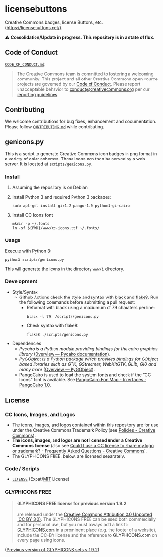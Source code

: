 # licensebuttons

Creative Commons badges, license Buttons, etc. (<https://licensebuttons.net/>).


:warning: **Consolidation/Update in progress. This repository is in a state of
flux.**


## Code of Conduct

[`CODE_OF_CONDUCT.md`](CODE_OF_CONDUCT.md):

> The Creative Commons team is committed to fostering a welcoming community.
> This project and all other Creative Commons open source projects are governed
> by our [Code of Conduct][code_of_conduct]. Please report unacceptable
> behavior to [conduct@creativecommons.org](mailto:conduct@creativecommons.org)
> per our [reporting guidelines][reporting_guide].

[code_of_conduct]: https://opensource.creativecommons.org/community/code-of-conduct/
[reporting_guide]: https://opensource.creativecommons.org/community/code-of-conduct/enforcement/


## Contributing

We welcome contributions for bug fixes, enhancement and documentation. Please
follow [`CONTRIBUTING.md`](CONTRIBUTING.md) while contributing.


## genicons.py

This is a script to generate Creative Commons icon badges in png format in a
variety of color schemes. These icons can then be served by a web server. It is
located at [`scripts/genicons.py`](scripts/genicons.py).


### Install

1. Assuming the repository is on Debian
2. Install Python 3 and required Python 3 packages:

    ```shell
    sudo apt-get install gir1.2-pango-1.0 python3-gi-cairo
    ```

3. Install CC Icons font

    ```shell
    mkdir -p ~/.fonts
    ln -sf ${PWD}/www/cc-icons.ttf ~/.fonts/
    ```


### Usage

Execute with Python 3:

```shell
python3 scripts/genicons.py
```

This will generate the icons in the directory `www/i` directory.


### Development

- Style/Syntax
  - Github Actions check the style and syntax with [black][black] and
    [flake8][flake8]. Run the following commands before submitting a pull
    request:
    - Reformat with black using a maxiumum of 79 charaters per line:
        ```shell
        black -l 79 ./scripts/genicons.py
        ```
    - Check syntax with flake8:
        ```shell
        flake8 ./scripts/genicons.py
        ```
- Dependencies
  - *Pycairo is a Python module providing bindings for the cairo graphics
    library* ([Overview — Pycairo documentation][pycairo]).
  - *PyGObject is a Python package which provides bindings for GObject based
    libraries such as GTK, GStreamer, WebKitGTK, GLib, GIO and many more*
    ([Overview — PyGObject][pygobject]).
  - PangoCairo is used to load the system fonts and check if the "CC Icons" font
    is available. See [PangoCairo.FontMap - Interfaces -
    PangoCairo 1.0][pcfontmap].

[black]: https://github.com/python/black
[flake8]: https://gitlab.com/pycqa/flake8
[pycairo]: https://pycairo.readthedocs.io/en/latest/
[pygobject]: https://pygobject.readthedocs.io/en/latest/index.html
[pcfontmap]: https://lazka.github.io/pgi-docs/PangoCairo-1.0/classes/FontMap.html#PangoCairo.FontMap


## License


### CC Icons, Images, and Logos

- The icons, images, and logos contained within this repository are for use
  under the Creative Commons Trademark Policy (see [Policies - Creative
  Commons][ccpolicies]).
- **The icons, images, and logos are not licensed under a Creative Commons
  license** (also see [Could I use a CC license to share my logo or
  trademark? - Frequently Asked Questions - Creative Commons][tmfaq]).
- The [GLYPHICONS FREE](#glyphicons-free), below, are licensed separately.

[ccpolicies]: https://creativecommons.org/policies
[tmfaq]: https://creativecommons.org/faq/#could-i-use-a-cc-license-to-share-my-logo-or-trademark


### Code / Scripts

- [`LICENSE`](LICENSE) (Expat/[MIT][mit] License)

[mit]: http://www.opensource.org/licenses/MIT "The MIT License | Open Source Initiative"


### GLYPHICONS FREE

> #### GLYPHICONS FREE license for previous version 1.9.2
>
> are released under the [Creative Commons Attribution 3.0 Unported (CC BY
> 3.0)][cc-by-30]. The GLYPHICONS FREE can be used both commercially and for
> personal use, but you must always add a link to [GLYPHICONS.com][glyphicons]
> in a prominent place (e.g. the footer of a website), include the CC-BY
> license and the reference to [GLYPHICONS.com][glyphicons] on every page using
> icons.

([Previous version of GLYPHICONS sets v 1.9.2][old-free-license])

[cc-by-30]: https://creativecommons.org/licenses/by/3.0/ "Creative Commons — Attribution 3.0 Unported — CC BY 3.0"
[glyphicons]: https://glyphicons.com/ "Sharp and clean symbols - GLYPHICONS"
[old-free-license]: https://glyphicons.com/old/license.html#old-free-license "Previous version of GLYPHICONS sets v 1.9.2"
